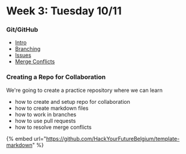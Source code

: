 # Week 3: Tuesday 10/11

### Git/GitHub

* [Intro](https://www.youtube.com/watch?v=BCQHnlnPusY&list=PLRqwX-V7Uu6ZF9C0YMKuns9sLDzK6zoiV&index=1)
* [Branching](https://www.youtube.com/watch?v=oPpnCh7InLY&list=PLRqwX-V7Uu6ZF9C0YMKuns9sLDzK6zoiV&index=2)
* [Issues](https://www.youtube.com/watch?v=WMykv2ZMyEQ&list=PLRqwX-V7Uu6ZF9C0YMKuns9sLDzK6zoiV&index=4)
* [Merge Conflicts](https://www.youtube.com/watch?v=JtIX3HJKwfo&list=PLRqwX-V7Uu6ZF9C0YMKuns9sLDzK6zoiV&index=9)

### Creating a Repo for Collaboration

We're going to create a practice repository where we can learn

* how to create and setup repo for collaboration
* how to create markdown files
* how to work in branches
* how to use pull requests
* how to resolve merge conflicts

{% embed url="https://github.com/HackYourFutureBelgium/template-markdown" %}



